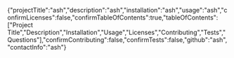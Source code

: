 {"projectTitle":"ash","description":"ash","installation":"ash","usage":"ash","confirmLicenses":false,"confirmTableOfContents":true,"tableOfContents":["Project Title","Description","Installation","Usage","Licenses","Contributing","Tests","Questions"],"confirmContributing":false,"confirmTests":false,"github":"ash","contactInfo":"ash"}